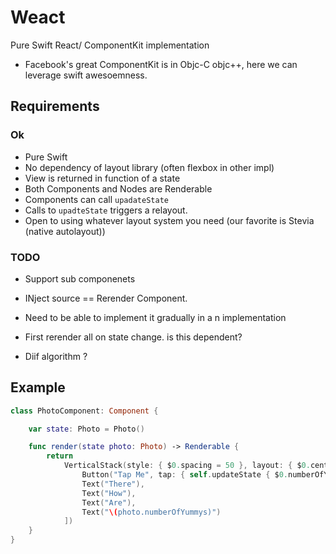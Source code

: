 # Weact
Pure Swift React/ ComponentKit implementation

- Facebook's great ComponentKit is in Objc-C objc++, here we can leverage swift awesoemness.

## Requirements


### Ok
- Pure Swift
- No dependency of layout library (often flexbox in other impl)
- View is returned in function of a state
- Both Components and Nodes are Renderable
- Components can call `upadateState`
- Calls to `upadteState` triggers a relayout.
- Open to using whatever layout system you need
 (our favorite is Stevia (native autolayout))

### TODO
 - Support sub componenets
 - INject source == Rerender Component.

- Need to be able to implement it gradually in a n implementation
- First rerender all on state change. is this dependent?
- Diif algorithm ?


## Example

```swift
class PhotoComponent: Component {

    var state: Photo = Photo()

    func render(state photo: Photo) -> Renderable {
        return
            VerticalStack(style: { $0.spacing = 50 }, layout: { $0.centerInContainer() }, [
                Button("Tap Me", tap: { self.updateState { $0.numberOfYummys += 1} }),
                Text("There"),
                Text("How"),
                Text("Are"),
                Text("\(photo.numberOfYummys)")
            ])
    }
}
```
